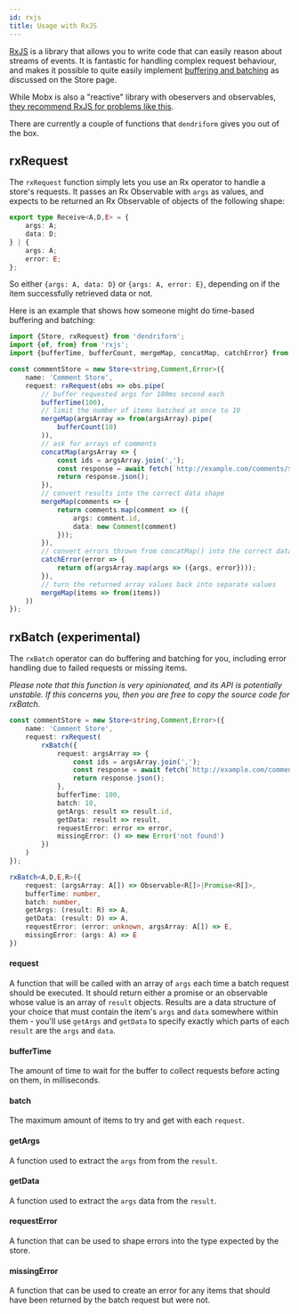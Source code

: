 ```yaml
---
id: rxjs
title: Usage with RxJS
---
```


[RxJS](https://rxjs-dev.firebaseapp.com/) is a library that allows you to write code that can easily reason about streams of events. It is fantastic for handling complex request behaviour, and makes it possible to quite easily implement [buffering and batching](store.md#rxrequest) as discussed on the Store page. 

While Mobx is also a "reactive" library with obeservers and observables, [they recommend RxJS for problems like this](https://mobx.js.org/faq/faq.html#when-to-use-rxjs-instead-of-mobx).

There are currently a couple of functions that `dendriform` gives you out of the box.

## rxRequest

The `rxRequest` function simply lets you use an Rx operator to handle a store's requests. It passes an Rx Observable with `args` as values, and expects to be returned an Rx Observable of objects of the following shape:

```typescript
export type Receive<A,D,E> = {
    args: A;
    data: D;
} | {
    args: A;
    error: E;
};
```

So either `{args: A, data: D}` or `{args: A, error: E}`, depending on if the item successfully retrieved data or not.

Here is an example that shows how someone might do time-based buffering and batching:

```typescript
import {Store, rxRequest} from 'dendriform';
import {of, from} from 'rxjs';
import {bufferTime, bufferCount, mergeMap, concatMap, catchError} from 'rxjs/operators';

const commentStore = new Store<string,Comment,Error>({
    name: 'Comment Store',
    request: rxRequest(obs => obs.pipe(
        // buffer requested args for 100ms second each
        bufferTime(100),
        // limit the number of items batched at once to 10
        mergeMap(argsArray => from(argsArray).pipe(
            bufferCount(10)
        )),
        // ask for arrays of comments
        concatMap(argsArray => {
            const ids = argsArray.join(',');
            const response = await fetch(`http://example.com/comments/${ids}`);
            return response.json();
        }),
        // convert results into the correct data shape
        mergeMap(comments => {
            return comments.map(comment => ({
                args: comment.id,
                data: new Comment(comment)
            }));
        }),
        // convert errors thrown from concatMap() into the correct data shape
        catchError(error => {
            return of(argsArray.map(args => ({args, error})));
        }),
        // turn the returned array values back into separate values
        mergeMap(items => from(items))
    ))
});
```

## rxBatch (experimental)

The `rxBatch` operator can do buffering and batching for you, including error handling due to failed requests or missing items.

*Please note that this function is very opinionated, and its API is potentially unstable. If this concerns you, then you are free to copy the source code for rxBatch.*

```typescript
const commentStore = new Store<string,Comment,Error>({
    name: 'Comment Store',
    request: rxRequest(
        rxBatch({
            request: argsArray => {
                const ids = argsArray.join(',');
                const response = await fetch(`http://example.com/comments/${ids}`);
                return response.json();
            },
            bufferTime: 100,
            batch: 10,
            getArgs: result => result.id,
            getData: result => result,
            requestError: error => error,
            missingError: () => new Error('not found')
        })
    )
});
```

```typescript
rxBatch<A,D,E,R>({
    request: (argsArray: A[]) => Observable<R[]>|Promise<R[]>,
    bufferTime: number,
    batch: number,
    getArgs: (result: R) => A,
    getData: (result: D) => A,
    requestError: (error: unknown, argsArray: A[]) => E,
    missingError: (args: A) => E
})
```

#### request

A function that will be called with an array of `args` each time a batch request should be executed. It should return either a promise or an observable whose value is an array of `result` objects. Results are a data structure of your choice that must contain the item's `args` and `data` somewhere within them - you'll use `getArgs` and `getData` to specify exactly which parts of each `result` are the `args` and `data`.

#### bufferTime

The amount of time to wait for the buffer to collect requests before acting on them, in milliseconds.

#### batch

The maximum amount of items to try and get with each `request`.

#### getArgs

A function used to extract the `args` from from the `result`.

#### getData

A function used to extract the `args` data from the `result`.

#### requestError

A function that can be used to shape errors into the type expected by the store.

#### missingError

A function that can be used to create an error for any items that should have been returned by the batch request but were not.


